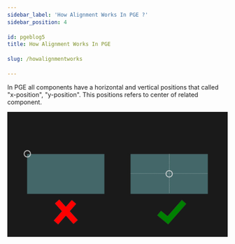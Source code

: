 ```yaml
---
sidebar_label: 'How Alignment Works In PGE ?'
sidebar_position: 4

id: pgeblog5
title: How Alignment Works In PGE

slug: /howalignmentworks

---
```



In PGE all components have a horizontal and vertical positions that called "x-position", "y-position". This positions refers to center of related component.

![](../images/how-alignment-works.png)
